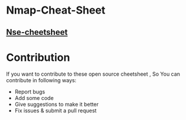 # Nmap-Cheat-Sheet


## [Nse-cheetsheet](https://github.com/ankitdobhal/Hackers-Cheetsheet/blob/master/Nse-cheetsheet.md)

# Contribution
   If you want to contribute to these open source cheetsheet , So You can contribute in following ways:

- Report bugs
- Add some code
- Give suggestions to make it better
- Fix issues & submit a pull request

